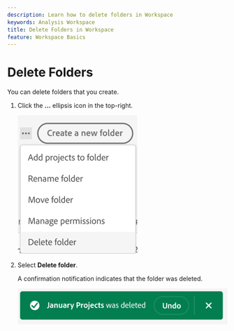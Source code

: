 ```yaml
---
description: Learn how to delete folders in Workspace
keywords: Analysis Workspace
title: Delete Folders in Workspace
feature: Workspace Basics
---
```


# Delete Folders 

You can delete folders that you create.

1.	Click the **…** ellipsis icon in the top-right.

    ![](/help/analyze/analysis-workspace/build-workspace-project/assets/select-delete-folder.png)
 
1.	Select **Delete folder**.
 
    A confirmation notification indicates that the folder was deleted.

    ![](/help/analyze/analysis-workspace/build-workspace-project/assets/deleted-folder.png)

